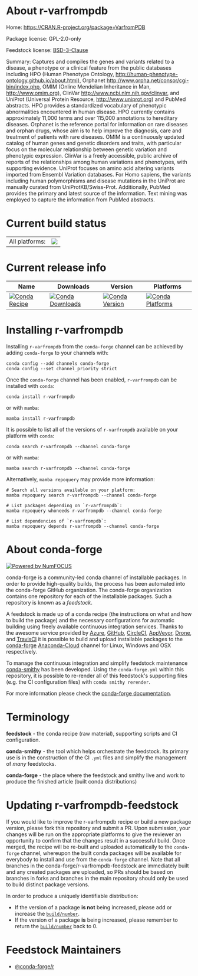 About r-varfrompdb
==================

Home: https://CRAN.R-project.org/package=VarfromPDB

Package license: GPL-2.0-only

Feedstock license: [BSD-3-Clause](https://github.com/conda-forge/r-varfrompdb-feedstock/blob/main/LICENSE.txt)

Summary: Captures and compiles the genes and variants related to a disease, a phenotype or a clinical feature from the public databases including HPO (Human Phenotype Ontology, <http://human-phenotype-ontology.github.io/about.html>), Orphanet <http://www.orpha.net/consor/cgi-bin/index.php>, OMIM (Online Mendelian Inheritance in Man, <http://www.omim.org>), ClinVar <http://www.ncbi.nlm.nih.gov/clinvar>, and UniProt (Universal Protein Resource, <http://www.uniprot.org>) and PubMed abstracts. HPO provides a standardized vocabulary of phenotypic abnormalities encountered in human disease. HPO currently contains approximately 11,000 terms and over 115,000 annotations to hereditary diseases. Orphanet is the reference portal for information on rare diseases and orphan drugs, whose aim is to help improve the diagnosis, care and treatment of patients with rare diseases. OMIM is a continuously updated catalog of human genes and genetic disorders and traits, with particular focus on the molecular relationship between genetic variation and phenotypic expression. ClinVar is a freely accessible, public archive of reports of the relationships among human variations and phenotypes, with supporting evidence. UniProt focuses on amino acid altering variants imported from Ensembl Variation databases. For Homo sapiens, the variants including human polymorphisms and disease mutations in the UniProt are manually curated  from UniProtKB/Swiss-Prot. Additionally, PubMed provides the primary and latest source of the information. Text mining was employed to capture the information from PubMed abstracts.

Current build status
====================


<table><tr><td>All platforms:</td>
    <td>
      <a href="https://dev.azure.com/conda-forge/feedstock-builds/_build/latest?definitionId=14435&branchName=main">
        <img src="https://dev.azure.com/conda-forge/feedstock-builds/_apis/build/status/r-varfrompdb-feedstock?branchName=main">
      </a>
    </td>
  </tr>
</table>

Current release info
====================

| Name | Downloads | Version | Platforms |
| --- | --- | --- | --- |
| [![Conda Recipe](https://img.shields.io/badge/recipe-r--varfrompdb-green.svg)](https://anaconda.org/conda-forge/r-varfrompdb) | [![Conda Downloads](https://img.shields.io/conda/dn/conda-forge/r-varfrompdb.svg)](https://anaconda.org/conda-forge/r-varfrompdb) | [![Conda Version](https://img.shields.io/conda/vn/conda-forge/r-varfrompdb.svg)](https://anaconda.org/conda-forge/r-varfrompdb) | [![Conda Platforms](https://img.shields.io/conda/pn/conda-forge/r-varfrompdb.svg)](https://anaconda.org/conda-forge/r-varfrompdb) |

Installing r-varfrompdb
=======================

Installing `r-varfrompdb` from the `conda-forge` channel can be achieved by adding `conda-forge` to your channels with:

```
conda config --add channels conda-forge
conda config --set channel_priority strict
```

Once the `conda-forge` channel has been enabled, `r-varfrompdb` can be installed with `conda`:

```
conda install r-varfrompdb
```

or with `mamba`:

```
mamba install r-varfrompdb
```

It is possible to list all of the versions of `r-varfrompdb` available on your platform with `conda`:

```
conda search r-varfrompdb --channel conda-forge
```

or with `mamba`:

```
mamba search r-varfrompdb --channel conda-forge
```

Alternatively, `mamba repoquery` may provide more information:

```
# Search all versions available on your platform:
mamba repoquery search r-varfrompdb --channel conda-forge

# List packages depending on `r-varfrompdb`:
mamba repoquery whoneeds r-varfrompdb --channel conda-forge

# List dependencies of `r-varfrompdb`:
mamba repoquery depends r-varfrompdb --channel conda-forge
```


About conda-forge
=================

[![Powered by
NumFOCUS](https://img.shields.io/badge/powered%20by-NumFOCUS-orange.svg?style=flat&colorA=E1523D&colorB=007D8A)](https://numfocus.org)

conda-forge is a community-led conda channel of installable packages.
In order to provide high-quality builds, the process has been automated into the
conda-forge GitHub organization. The conda-forge organization contains one repository
for each of the installable packages. Such a repository is known as a *feedstock*.

A feedstock is made up of a conda recipe (the instructions on what and how to build
the package) and the necessary configurations for automatic building using freely
available continuous integration services. Thanks to the awesome service provided by
[Azure](https://azure.microsoft.com/en-us/services/devops/), [GitHub](https://github.com/),
[CircleCI](https://circleci.com/), [AppVeyor](https://www.appveyor.com/),
[Drone](https://cloud.drone.io/welcome), and [TravisCI](https://travis-ci.com/)
it is possible to build and upload installable packages to the
[conda-forge](https://anaconda.org/conda-forge) [Anaconda-Cloud](https://anaconda.org/)
channel for Linux, Windows and OSX respectively.

To manage the continuous integration and simplify feedstock maintenance
[conda-smithy](https://github.com/conda-forge/conda-smithy) has been developed.
Using the ``conda-forge.yml`` within this repository, it is possible to re-render all of
this feedstock's supporting files (e.g. the CI configuration files) with ``conda smithy rerender``.

For more information please check the [conda-forge documentation](https://conda-forge.org/docs/).

Terminology
===========

**feedstock** - the conda recipe (raw material), supporting scripts and CI configuration.

**conda-smithy** - the tool which helps orchestrate the feedstock.
                   Its primary use is in the construction of the CI ``.yml`` files
                   and simplify the management of *many* feedstocks.

**conda-forge** - the place where the feedstock and smithy live and work to
                  produce the finished article (built conda distributions)


Updating r-varfrompdb-feedstock
===============================

If you would like to improve the r-varfrompdb recipe or build a new
package version, please fork this repository and submit a PR. Upon submission,
your changes will be run on the appropriate platforms to give the reviewer an
opportunity to confirm that the changes result in a successful build. Once
merged, the recipe will be re-built and uploaded automatically to the
`conda-forge` channel, whereupon the built conda packages will be available for
everybody to install and use from the `conda-forge` channel.
Note that all branches in the conda-forge/r-varfrompdb-feedstock are
immediately built and any created packages are uploaded, so PRs should be based
on branches in forks and branches in the main repository should only be used to
build distinct package versions.

In order to produce a uniquely identifiable distribution:
 * If the version of a package **is not** being increased, please add or increase
   the [``build/number``](https://docs.conda.io/projects/conda-build/en/latest/resources/define-metadata.html#build-number-and-string).
 * If the version of a package **is** being increased, please remember to return
   the [``build/number``](https://docs.conda.io/projects/conda-build/en/latest/resources/define-metadata.html#build-number-and-string)
   back to 0.

Feedstock Maintainers
=====================

* [@conda-forge/r](https://github.com/conda-forge/r/)

